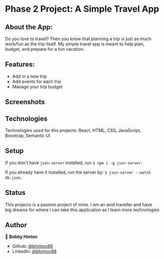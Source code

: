 # Phase 2 Project: A Simple Travel App

## About the App:

Do you love to travel? Then you know that planning a trip is just as much work/fun as the trip itself. My simple travel app is meant to help plan, budget, and prepare for a fun vacation. 

## Features:
- Add in a new trip
- Add events for each trip
- Manage your trip budget

## Screenshots

## Technologies

Technologies used for this projects: React, HTML, CSS, JavaScript, Boostrap, Semantic UI

## Setup

If you don't have `json-server` installed, run `$ npm i -g json-server`.

If you already have it installed, run the server by: `$ json-server --watch db.json`.

## Status

This projects is a passion project of mine. I am an avid traveller and have big dreams for where I can take this application as I learn more technologies 

## Author

👤 **Bobby Hinton**

* Github: [@bhinton88](https://github.com/bhinton88)
* LinkedIn: [@bhinton88](https://linkedin.com/in/bhinton88)
